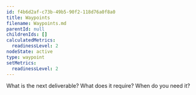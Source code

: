 ```yaml
---
id: f4b6d2af-c73b-49b5-90f2-118d76a0f8a0
title: Waypoints
filename: Waypoints.md
parentId: null
childrenIds: []
calculatedMetrics:
  readinessLevel: 2
nodeState: active
type: waypoint
setMetrics:
  readinessLevel: 2
---
```

What is the next deliverable? What does it require? When do you need it?
